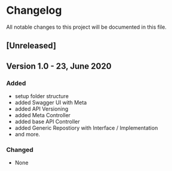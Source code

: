 # Changelog

All notable changes to this project will be documented in this file.

## [Unreleased]
## Version 1.0 - 23, June 2020

### Added
- setup folder structure
- added Swagger UI with Meta
- added API Versioning
- added Meta Controller
- added base API Controller
- added Generic Repostiory with Interface / Implementation
- and more.

### Changed
- None